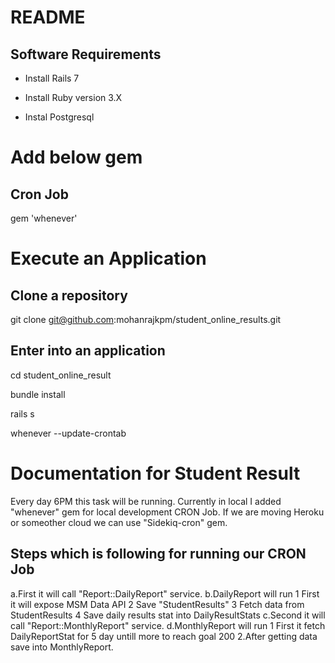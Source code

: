 # README

Software Requirements
---------------------

* Install Rails 7

* Install Ruby version 3.X

* Instal Postgresql 

Add below gem
=============

Cron Job
--------------------------

gem 'whenever'

Execute an Application
==================

Clone a repository
------------------

git clone git@github.com:mohanrajkpm/student_online_results.git

Enter into an application
-------------------------

cd student_online_result

bundle install

rails s

whenever --update-crontab


Documentation for Student Result
================================


Every day 6PM this task will be running. Currently in local I added "whenever" gem for local development CRON Job. If we are moving Heroku or someother cloud we can use "Sidekiq-cron" gem.

Steps which is following for running our CRON Job
-------------------------------------------------

a.First it will call "Report::DailyReport" service.
b.DailyReport will run 
    1 First it will expose MSM Data API
    2 Save "StudentResults"
    3 Fetch data from StudentResults
    4 Save daily results stat into DailyResultStats
c.Second it will call "Report::MonthlyReport" service.
d.MonthlyReport will run
    1 First it fetch DailyReportStat for 5 day untill more to reach goal 200
    2.After getting data save into MonthlyReport.



